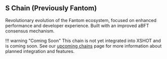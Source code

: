 ## S Chain (Previously Fantom)
Revolutionary evolution of the Fantom ecosystem, focused on enhanced performance and developer experience. Built with an improved aBFT consensus mechanism.

!!! warning "Coming Soon"
    This chain is not yet integrated into XSHOT and is coming soon. See our [upcoming chains](../supported-chains/upcoming-chains.md) page for more information about planned integration and features.
